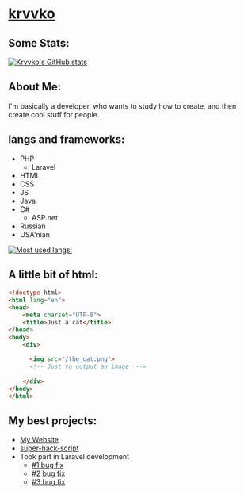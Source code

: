 # [krvvko](https://github.com/krvvko)
## Some Stats:
[![Krvvko's GitHub stats](https://github-readme-stats.vercel.app/api?username=krvvko&count_private=true&show_icons=true&theme=tokyonight)](https://github.com/krvvko/github-readme-stats) <br>

## About Me:

I'm basically a developer, who wants to study how to create, and then create cool stuff for people. <br>
## langs and frameworks: 
- PHP
  - Laravel
- HTML
- CSS
- JS
- Java
- C#
  - ASP.net
- Russian
- USA'nian 


[![Most used langs:](https://github-readme-stats.vercel.app/api/top-langs/?username=krvvko&layout=compact&theme=tokyonight)](https://github.com/krvvko/github-readme-stats) <br>

## A little bit of html:
``` html
<!doctype html>
<html lang="en">
<head>
    <meta charset="UTF-8">
    <title>Just a cat</title>
</head>
<body>
    <div>
  
      <img src="/the_cat.png">
      <!-- Just to output an image  -->
      
    </div>
</body>
</html>
```
## My best projects:
- [My Website](https://github.com/krvvko/krvvko.com/tree/main#krvvkocom---website)
- [super-hack-script](https://github.com/krvvko/super-hack-script)
- Took part in Laravel development
  - [#1 bug fix](https://github.com/laravel/laravel/pull/5775)
  - [#2 bug fix](https://github.com/laravel/laravel/pull/5785)
  - [#3 bug fix](https://github.com/laravel/laravel/pull/5786)
